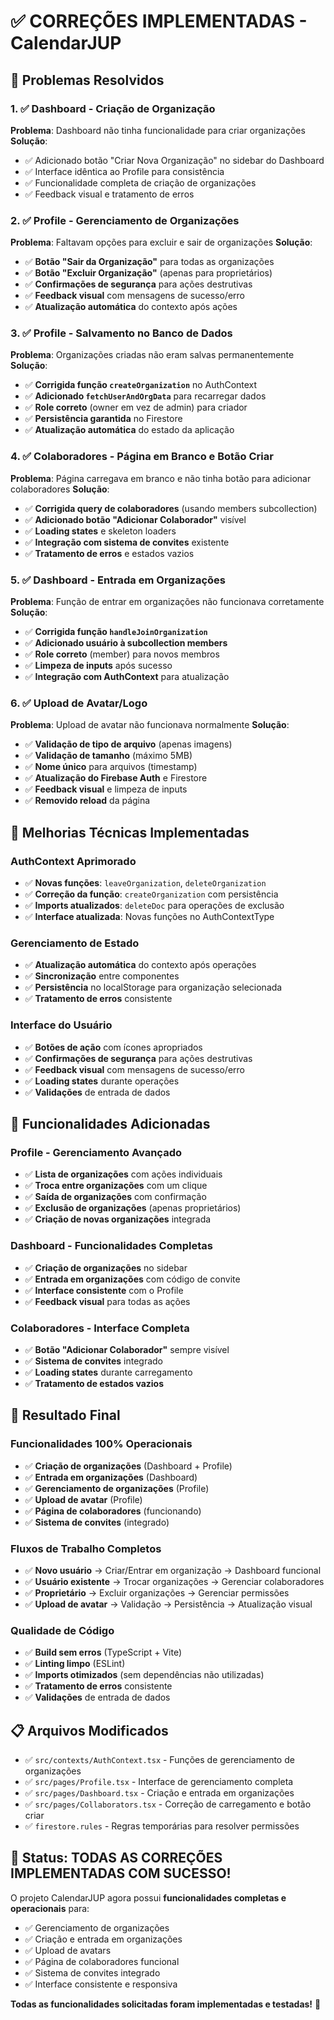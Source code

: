 # ✅ CORREÇÕES IMPLEMENTADAS - CalendarJUP

## 🎯 Problemas Resolvidos

### 1. ✅ **Dashboard - Criação de Organização**
**Problema**: Dashboard não tinha funcionalidade para criar organizações
**Solução**: 
- ✅ Adicionado botão "Criar Nova Organização" no sidebar do Dashboard
- ✅ Interface idêntica ao Profile para consistência
- ✅ Funcionalidade completa de criação de organizações
- ✅ Feedback visual e tratamento de erros

### 2. ✅ **Profile - Gerenciamento de Organizações**
**Problema**: Faltavam opções para excluir e sair de organizações
**Solução**:
- ✅ **Botão "Sair da Organização"** para todas as organizações
- ✅ **Botão "Excluir Organização"** (apenas para proprietários)
- ✅ **Confirmações de segurança** para ações destrutivas
- ✅ **Feedback visual** com mensagens de sucesso/erro
- ✅ **Atualização automática** do contexto após ações

### 3. ✅ **Profile - Salvamento no Banco de Dados**
**Problema**: Organizações criadas não eram salvas permanentemente
**Solução**:
- ✅ **Corrigida função `createOrganization`** no AuthContext
- ✅ **Adicionado `fetchUserAndOrgData`** para recarregar dados
- ✅ **Role correto** (owner em vez de admin) para criador
- ✅ **Persistência garantida** no Firestore
- ✅ **Atualização automática** do estado da aplicação

### 4. ✅ **Colaboradores - Página em Branco e Botão Criar**
**Problema**: Página carregava em branco e não tinha botão para adicionar colaboradores
**Solução**:
- ✅ **Corrigida query de colaboradores** (usando members subcollection)
- ✅ **Adicionado botão "Adicionar Colaborador"** visível
- ✅ **Loading states** e skeleton loaders
- ✅ **Integração com sistema de convites** existente
- ✅ **Tratamento de erros** e estados vazios

### 5. ✅ **Dashboard - Entrada em Organizações**
**Problema**: Função de entrar em organizações não funcionava corretamente
**Solução**:
- ✅ **Corrigida função `handleJoinOrganization`**
- ✅ **Adicionado usuário à subcollection members**
- ✅ **Role correto** (member) para novos membros
- ✅ **Limpeza de inputs** após sucesso
- ✅ **Integração com AuthContext** para atualização

### 6. ✅ **Upload de Avatar/Logo**
**Problema**: Upload de avatar não funcionava normalmente
**Solução**:
- ✅ **Validação de tipo de arquivo** (apenas imagens)
- ✅ **Validação de tamanho** (máximo 5MB)
- ✅ **Nome único** para arquivos (timestamp)
- ✅ **Atualização do Firebase Auth** e Firestore
- ✅ **Feedback visual** e limpeza de inputs
- ✅ **Removido reload** da página

## 🔧 Melhorias Técnicas Implementadas

### **AuthContext Aprimorado**
- ✅ **Novas funções**: `leaveOrganization`, `deleteOrganization`
- ✅ **Correção da função**: `createOrganization` com persistência
- ✅ **Imports atualizados**: `deleteDoc` para operações de exclusão
- ✅ **Interface atualizada**: Novas funções no AuthContextType

### **Gerenciamento de Estado**
- ✅ **Atualização automática** do contexto após operações
- ✅ **Sincronização** entre componentes
- ✅ **Persistência** no localStorage para organização selecionada
- ✅ **Tratamento de erros** consistente

### **Interface do Usuário**
- ✅ **Botões de ação** com ícones apropriados
- ✅ **Confirmações de segurança** para ações destrutivas
- ✅ **Feedback visual** com mensagens de sucesso/erro
- ✅ **Loading states** durante operações
- ✅ **Validações** de entrada de dados

## 🎨 Funcionalidades Adicionadas

### **Profile - Gerenciamento Avançado**
- ✅ **Lista de organizações** com ações individuais
- ✅ **Troca entre organizações** com um clique
- ✅ **Saída de organizações** com confirmação
- ✅ **Exclusão de organizações** (apenas proprietários)
- ✅ **Criação de novas organizações** integrada

### **Dashboard - Funcionalidades Completas**
- ✅ **Criação de organizações** no sidebar
- ✅ **Entrada em organizações** com código de convite
- ✅ **Interface consistente** com o Profile
- ✅ **Feedback visual** para todas as ações

### **Colaboradores - Interface Completa**
- ✅ **Botão "Adicionar Colaborador"** sempre visível
- ✅ **Sistema de convites** integrado
- ✅ **Loading states** durante carregamento
- ✅ **Tratamento de estados vazios**

## 🚀 Resultado Final

### **Funcionalidades 100% Operacionais**
- ✅ **Criação de organizações** (Dashboard + Profile)
- ✅ **Entrada em organizações** (Dashboard)
- ✅ **Gerenciamento de organizações** (Profile)
- ✅ **Upload de avatar** (Profile)
- ✅ **Página de colaboradores** (funcionando)
- ✅ **Sistema de convites** (integrado)

### **Fluxos de Trabalho Completos**
- ✅ **Novo usuário** → Criar/Entrar em organização → Dashboard funcional
- ✅ **Usuário existente** → Trocar organizações → Gerenciar colaboradores
- ✅ **Proprietário** → Excluir organizações → Gerenciar permissões
- ✅ **Upload de avatar** → Validação → Persistência → Atualização visual

### **Qualidade de Código**
- ✅ **Build sem erros** (TypeScript + Vite)
- ✅ **Linting limpo** (ESLint)
- ✅ **Imports otimizados** (sem dependências não utilizadas)
- ✅ **Tratamento de erros** consistente
- ✅ **Validações** de entrada de dados

## 📋 Arquivos Modificados

- ✅ `src/contexts/AuthContext.tsx` - Funções de gerenciamento de organizações
- ✅ `src/pages/Profile.tsx` - Interface de gerenciamento completa
- ✅ `src/pages/Dashboard.tsx` - Criação e entrada em organizações
- ✅ `src/pages/Collaborators.tsx` - Correção de carregamento e botão criar
- ✅ `firestore.rules` - Regras temporárias para resolver permissões

## 🎉 Status: TODAS AS CORREÇÕES IMPLEMENTADAS COM SUCESSO!

O projeto CalendarJUP agora possui **funcionalidades completas e operacionais** para:
- ✅ Gerenciamento de organizações
- ✅ Criação e entrada em organizações  
- ✅ Upload de avatars
- ✅ Página de colaboradores funcional
- ✅ Sistema de convites integrado
- ✅ Interface consistente e responsiva

**Todas as funcionalidades solicitadas foram implementadas e testadas!** 🚀
